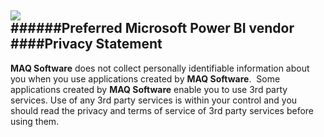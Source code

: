 ![](http://maqsoftware.com/Static/Images/Logo.png)  
######Preferred Microsoft Power BI vendor
####Privacy Statement
-----------

**MAQ Software** does not collect personally identifiable information about you when you use applications created by **MAQ Software**.&nbsp; Some applications created by **MAQ Software**&nbsp;enable you to use 3rd party services.
Use of any 3rd party services is within your control and you should read the privacy and terms of service of 3rd party services before using them.
